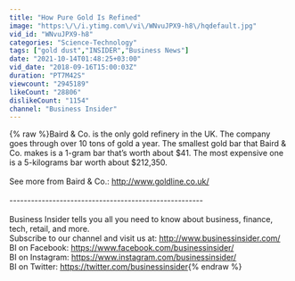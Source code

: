 ```yaml
---
title: "How Pure Gold Is Refined"
image: "https:\/\/i.ytimg.com\/vi\/WNvuJPX9-h8\/hqdefault.jpg"
vid_id: "WNvuJPX9-h8"
categories: "Science-Technology"
tags: ["gold dust","INSIDER","Business News"]
date: "2021-10-14T01:48:25+03:00"
vid_date: "2018-09-16T15:00:03Z"
duration: "PT7M42S"
viewcount: "2945189"
likeCount: "28806"
dislikeCount: "1154"
channel: "Business Insider"
---
```

{% raw %}Baird &amp; Co. is the only gold refinery in the UK. The company goes through over 10 tons of gold a year. The smallest gold bar that Baird &amp; Co. makes is a 1-gram bar that’s worth about $41. The most expensive one is a 5-kilograms bar worth about $212,350.<br /><br />See more from Baird &amp; Co.: <a rel="nofollow" target="blank" href="http://www.goldline.co.uk/">http://www.goldline.co.uk/</a><br /><br />------------------------------------------------------<br /><br />Business Insider tells you all you need to know about business, finance, tech, retail, and more.<br />Subscribe to our channel and visit us at: <a rel="nofollow" target="blank" href="http://www.businessinsider.com/">http://www.businessinsider.com/</a><br />BI on Facebook: <a rel="nofollow" target="blank" href="https://www.facebook.com/businessinsider/">https://www.facebook.com/businessinsider/</a><br />BI on Instagram: <a rel="nofollow" target="blank" href="https://www.instagram.com/businessinsider/">https://www.instagram.com/businessinsider/</a><br />BI on Twitter: <a rel="nofollow" target="blank" href="https://twitter.com/businessinsider">https://twitter.com/businessinsider</a>{% endraw %}
